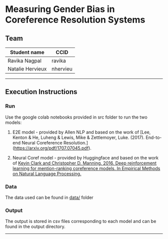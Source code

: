 # Measuring Gender Bias in Coreference Resolution Systems
## Team
|Student name      | CCID       |
|------------------|------------|
|Ravika Nagpal     |  ravika    |
|Natalie Hervieux  |  nhervieu  |

---
## Execution Instructions
### Run

Use the google colab notebooks provided in src folder to run the two models:

1. E2E model - provided by Allen NLP and based on the work of [Lee, Kenton & He, Luheng & Lewis, Mike & Zettlemoyer, Luke. (2017). End-to-end Neural Coreference Resolution.] (https://arxiv.org/pdf/1707.07045.pdf). 

2. Neural Coref model - provided by Huggingface and based on the work of  [Kevin Clark and Christopher D. Manning. 2016. Deep reinforcement learning for mention-ranking coreference models. In Empirical Methods on Natural Language Processing.](https://aclanthology.org/D16-1245.pdf)

### Data

The data used can be found in [data/](data/) folder

### Output

The output is stored in csv files corresponding to each model and can be found in the output directory.

---
